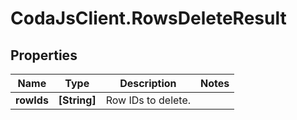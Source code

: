 # CodaJsClient.RowsDeleteResult

## Properties
Name | Type | Description | Notes
------------ | ------------- | ------------- | -------------
**rowIds** | **[String]** | Row IDs to delete. | 
